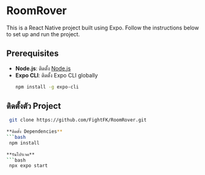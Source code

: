 # RoomRover

This is a React Native project built using Expo. Follow the instructions below to set up and run the project.

## Prerequisites

- **Node.js**: ติดตั้ง [Node.js](https://nodejs.org/)
- **Expo CLI**: ติดตั้ง Expo CLI globally 
  ```bash
  npm install -g expo-cli

## ติดตั้งตัว Project
 ```bash
  git clone https://github.com/FightFK/RoomRover.git
  
**ติดตั้ง Dependencies**
 ```bash
  npm install
  
**รันโปรเจค**
 ```bash
  npx expo start
